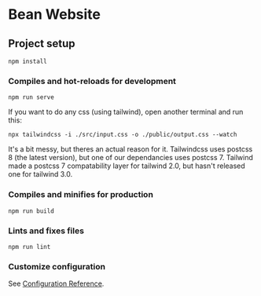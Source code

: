 # Bean Website

## Project setup
```
npm install
```

### Compiles and hot-reloads for development
```
npm run serve
```

If you want to do any css (using tailwind), open another terminal and run this:
```
npx tailwindcss -i ./src/input.css -o ./public/output.css --watch
```
It's a bit messy, but theres an actual reason for it. Tailwindcss uses postcss 8 (the latest version), but one of our dependancies uses postcss 7. Tailwind made a postcss 7 compatability layer for tailwind 2.0, but hasn't released one for tailwind 3.0. 

### Compiles and minifies for production
```
npm run build
```

### Lints and fixes files
```
npm run lint
```

### Customize configuration
See [Configuration Reference](https://cli.vuejs.org/config/).
